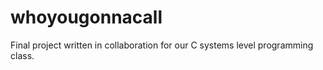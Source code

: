 # whoyougonnacall
Final project written in collaboration for our C systems level programming class.

